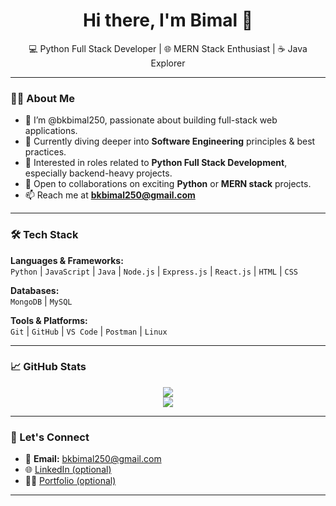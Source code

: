 <h1 align="center">Hi there, I'm Bimal 👋</h1>
<p align="center">
  💻 Python Full Stack Developer | 🌐 MERN Stack Enthusiast | ☕ Java Explorer
</p>

---

### 👨‍💻 About Me
- 🔭 I’m @bkbimal250, passionate about building full-stack web applications.
- 🌱 Currently diving deeper into **Software Engineering** principles & best practices.
- 👀 Interested in roles related to **Python Full Stack Development**, especially backend-heavy projects.
- 🤝 Open to collaborations on exciting **Python** or **MERN stack** projects.
- 📫 Reach me at **bkbimal250@gmail.com**

---

### 🛠️ Tech Stack
**Languages & Frameworks:**  
`Python` | `JavaScript` | `Java` | `Node.js` | `Express.js` | `React.js` | `HTML` | `CSS`

**Databases:**  
`MongoDB` | `MySQL`

**Tools & Platforms:**  
`Git` | `GitHub` | `VS Code` | `Postman` | `Linux`

---

### 📈 GitHub Stats
<p align="center">
  <img src="https://github-readme-stats.vercel.app/api?username=bkbimal250&show_icons=true&theme=tokyonight" />
  <br />
  <img src="https://github-readme-stats.vercel.app/api/top-langs/?username=bkbimal250&layout=compact&theme=tokyonight" />
</p>

---

### 🔗 Let's Connect
- 📧 **Email:** bkbimal250@gmail.com  
- 🌐 [LinkedIn (optional)](https://www.linkedin.com/)  
- 🧑‍💻 [Portfolio (optional)](https://yourportfolio.com)

---

<!---
bkbimal250/bkbimal250 is a ✨ special ✨ repository because its `README.md` (this file) appears on your GitHub profile.
You can click the Preview link to take a look at your changes.
--->
